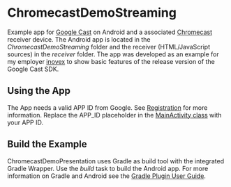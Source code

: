 ChromecastDemoStreaming
================================
Example app for [Google Cast](https://developers.google.com/cast/) on Android and a associated [Chromecast](http://chromecast.com) receiver device. The Android app is located in the _ChromecastDemoStreaming_ folder and the receiver (HTML/JavaScript sources) in the _receiver_ folder. The app was developed as an example for my employer [inovex](http://www.inovex.de/) to show basic features of the release version of the Google Cast SDK.

Using the App
-------------------------
The App needs a valid APP ID from Google. See [Registration](https://developers.google.com/cast/docs/registration) for more information. Replace the APP_ID placeholder in the [MainActivity class](https://github.com/dbaelz/ChromecastDemoStreaming/blob/master/ChromecastDemoStreaming/src/main/java/de/inovex/chromecast/demostreaming/MainActivity.java#L30) with your APP ID.

Build the Example
------------------
ChromecastDemoPresentation uses Gradle as build tool with the integrated Gradle Wrapper. Use the _build_ task to build the Android app. For more information on Gradle and Android see the [Gradle Plugin User Guide](http://tools.android.com/tech-docs/new-build-system/user-guide).

